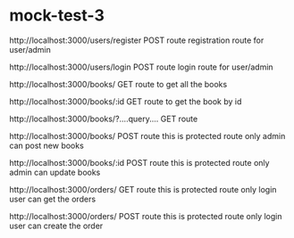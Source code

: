 # mock-test-3

http://localhost:3000/users/register  POST route  registration route for user/admin

http://localhost:3000/users/login    POST route  login route for user/admin

http://localhost:3000/books/    GET route   to get all the books

http://localhost:3000/books/:id  GET route   to get the book by id

http://localhost:3000/books/?....query....   GET route  

http://localhost:3000/books/  POST route this is protected route only admin can post new books

http://localhost:3000/books/:id  POST route this is protected route only admin can update books

http://localhost:3000/orders/ GET route   this is protected route only login user can get the orders

http://localhost:3000/orders/  POST route   this is protected route only login user can create the order
